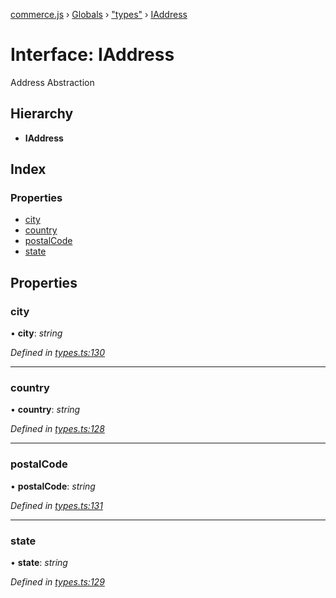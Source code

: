 [commerce.js](../README.md) › [Globals](../globals.md) › ["types"](../modules/_types_.md) › [IAddress](_types_.iaddress.md)

# Interface: IAddress

Address Abstraction

## Hierarchy

* **IAddress**

## Index

### Properties

* [city](_types_.iaddress.md#city)
* [country](_types_.iaddress.md#country)
* [postalCode](_types_.iaddress.md#postalcode)
* [state](_types_.iaddress.md#state)

## Properties

###  city

• **city**: *string*

*Defined in [types.ts:130](https://github.com/shopjs/commerce.js/blob/e02bd83/src/types.ts#L130)*

___

###  country

• **country**: *string*

*Defined in [types.ts:128](https://github.com/shopjs/commerce.js/blob/e02bd83/src/types.ts#L128)*

___

###  postalCode

• **postalCode**: *string*

*Defined in [types.ts:131](https://github.com/shopjs/commerce.js/blob/e02bd83/src/types.ts#L131)*

___

###  state

• **state**: *string*

*Defined in [types.ts:129](https://github.com/shopjs/commerce.js/blob/e02bd83/src/types.ts#L129)*
